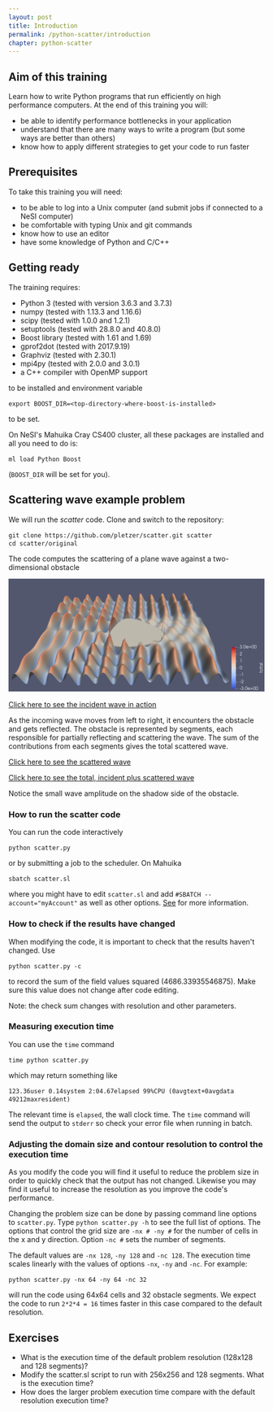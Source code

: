 ```yaml
---
layout: post
title: Introduction
permalink: /python-scatter/introduction
chapter: python-scatter
---
```


## Aim of this training

Learn how to write Python programs that run efficiently on high performance computers. At the end of this training you will:

 * be able to identify performance bottlenecks in your application
 * understand that there are many ways to write a program (but some ways are better than others)
 * know how to apply different strategies to get your code to run faster

## Prerequisites

To take this training you will need:

 * to be able to log into a Unix computer (and submit jobs if connected to a NeSI computer)
 * be comfortable with typing Unix and git commands
 * know how to use an editor
 * have some knowledge of Python and C/C++

## Getting ready

The training requires:

 * Python 3 (tested with version 3.6.3 and 3.7.3)
 * numpy (tested with 1.13.3 and 1.16.6)
 * scipy (tested with 1.0.0 and 1.2.1)
 * setuptools (tested with 28.8.0 and 40.8.0)
 * Boost library (tested with 1.61 and 1.69)
 * gprof2dot (tested with 2017.9.19)
 * Graphviz (tested with 2.30.1)
 * mpi4py (tested with 2.0.0 and 3.0.1)
 * a C++ compiler with OpenMP support

to be installed and environment variable 
```
export BOOST_DIR=<top-directory-where-boost-is-installed>
```
to be set.

On NeSI's Mahuika Cray CS400 cluster, all these packages are installed and all you need to do is:

```
ml load Python Boost
```
(`BOOST_DIR` will be set for you).

## Scattering wave example problem

We will run the *scatter* code. Clone and switch to the repository:

```
git clone https://github.com/pletzer/scatter.git scatter
cd scatter/original
```

The code computes the scattering of a plane wave against a two-dimensional obstacle

[![Waves sloshing on an obstacle](images/waves.png)](images/wave.png)

[Click here to see the incident wave in action](https://youtu.be/FIKSUGk68z8)

As the incoming wave moves from left to right, it encounters the obstacle and gets reflected. 
The obstacle is represented by segments, each responsible for partially reflecting and scattering the wave. 
The sum of the contributions from each segments gives the total scattered wave. 

[Click here to see the scattered wave](https://youtu.be/7ds4S5DCTB8)

[Click here to see the total, incident plus scattered wave](https://youtu.be/zxVEIxZkWyk)

Notice the small wave amplitude on the shadow side of the obstacle. 

### How to run the scatter code

You can run the code interactively
```
python scatter.py
```
or by submitting a job to the scheduler. On Mahuika
```
sbatch scatter.sl
```
where you might have to edit `scatter.sl` and add `#SBATCH --account="myAccount"` as well as other options. [See](https://support.nesi.org.nz/hc/en-gb/articles/360000359576-Slurm-Usage-A-Primer) for more information.


### How to check if the results have changed

When modifying the code, it is important to check that the results haven't changed. Use
```
python scatter.py -c 
```
to record the sum of the field values squared (4686.33935546875). Make sure this value does not change after code editing. 

Note: the check sum changes with resolution and other parameters. 

### Measuring execution time

You can use the `time` command
```
time python scatter.py
```
which may return something like
```
123.36user 0.14system 2:04.67elapsed 99%CPU (0avgtext+0avgdata 49212maxresident)
```
The relevant time is `elapsed`, the wall clock time. The `time` command will send the output to `stderr` so check your error file when running in batch. 

### Adjusting the domain size and contour resolution to control the execution time

As you modify the code you will find it useful to reduce the problem size in order to quickly check that the output has not changed. Likewise you may find it useful to increase the resolution as you improve the code's performance. 

Changing the problem size can be done by passing command line options to `scatter.py`. Type `python scatter.py -h` to see the full list of options. The options that control the grid size are `-nx # -ny #` for the number of cells in the x and y direction. Option `-nc #` sets the number of segments. 

The default values are `-nx 128`, `-ny 128` and `-nc 128`. The execution time scales linearly with the values of options `-nx`, `-ny` and `-nc`. For example:
```
python scatter.py -nx 64 -ny 64 -nc 32
```
will run the code using 64x64 cells and 32 obstacle segments. We expect the code to run `2*2*4 = 16` times faster in this case compared to the default resolution.

## Exercises

 * What is the execution time of the default problem resolution (128x128 and 128 segments)?
 * Modify the scatter.sl script to run with 256x256 and 128 segments. What is the execution time?
 * How does the larger problem execution time compare with the default resolution execution time?


